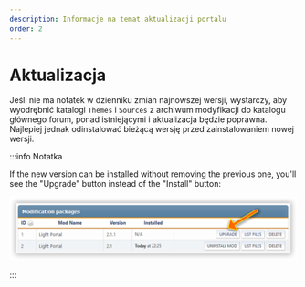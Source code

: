 ```yaml
---
description: Informacje na temat aktualizacji portalu
order: 2
---
```


# Aktualizacja

Jeśli nie ma notatek w dzienniku zmian najnowszej wersji, wystarczy, aby wyodrębnić katalogi `Themes` i `Sources` z archiwum modyfikacji do katalogu głównego forum, ponad istniejącymi i aktualizacja będzie poprawna. Najlepiej jednak odinstalować bieżącą wersję przed zainstalowaniem nowej wersji.

:::info Notatka

If the new version can be installed without removing the previous one, you'll see the "Upgrade" button instead of the "Install" button:

![Updating](upgrade.png)

:::
